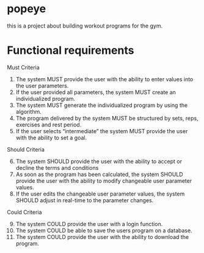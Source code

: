 # popeye

this is a project about building workout programs for the gym.

# Functional requirements
Must Criteria
1. The system MUST provide the user with the ability to enter values into the user parameters.
2. If the user provided all parameters, the system MUST create an individualized program.
3. The system MUST generate the individualized program by using the algorithm.
4. The program delivered by the system MUST be structured by sets, reps, exercises and
   rest period.
5. If the user selects “intermediate” the system MUST provide the user with the ability to
   set a goal.

Should Criteria

6. The system SHOULD provide the user with the ability to accept or decline the terms and conditions
7. As soon as the program has been calculated, the system SHOULD provide the user with the ability to modify changeable user parameter values.
8. If the user edits the changeable user parameter values, the system SHOULD adjust in real-time to the parameter changes.

Could Criteria

9. The system COULD provide the user with a login function.
10. The system COULD be able to save the users program on a database.
11. The system COULD provide the user with the ability to download the program.

